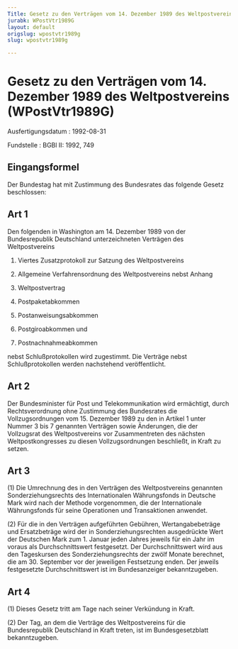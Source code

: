 ```yaml
---
Title: Gesetz zu den Verträgen vom 14. Dezember 1989 des Weltpostvereins
jurabk: WPostVtr1989G
layout: default
origslug: wpostvtr1989g
slug: wpostvtr1989g

---
```


# Gesetz zu den Verträgen vom 14. Dezember 1989 des Weltpostvereins (WPostVtr1989G)

Ausfertigungsdatum
:   1992-08-31

Fundstelle
:   BGBl II: 1992, 749



## Eingangsformel

Der Bundestag hat mit Zustimmung des Bundesrates das folgende Gesetz
beschlossen:


## Art 1

Den folgenden in Washington am 14. Dezember 1989 von der
Bundesrepublik Deutschland unterzeichneten Verträgen des
Weltpostvereins

1.  Viertes Zusatzprotokoll zur Satzung des Weltpostvereins


2.  Allgemeine Verfahrensordnung des Weltpostvereins nebst Anhang


3.  Weltpostvertrag


4.  Postpaketabkommen


5.  Postanweisungsabkommen


6.  Postgiroabkommen und


7.  Postnachnahmeabkommen



nebst Schlußprotokollen wird zugestimmt. Die Verträge nebst
Schlußprotokollen werden nachstehend veröffentlicht.


## Art 2

Der Bundesminister für Post und Telekommunikation wird ermächtigt,
durch Rechtsverordnung ohne Zustimmung des Bundesrates die
Vollzugsordnungen vom 15. Dezember 1989 zu den in Artikel 1 unter
Nummer 3 bis 7 genannten Verträgen sowie Änderungen, die der
Vollzugsrat des Weltpostvereins vor Zusammentreten des nächsten
Weltpostkongresses zu diesen Vollzugsordnungen beschließt, in Kraft zu
setzen.


## Art 3

(1) Die Umrechnung des in den Verträgen des Weltpostvereins genannten
Sonderziehungsrechts des Internationalen Währungsfonds in Deutsche
Mark wird nach der Methode vorgenommen, die der Internationale
Währungsfonds für seine Operationen und Transaktionen anwendet.

(2) Für die in den Verträgen aufgeführten Gebühren, Wertangabebeträge
und Ersatzbeträge wird der in Sonderziehungsrechten ausgedrückte Wert
der Deutschen Mark zum 1. Januar jeden Jahres jeweils für ein Jahr im
voraus als Durchschnittswert festgesetzt. Der Durchschnittswert wird
aus den Tageskursen des Sonderziehungsrechts der zwölf Monate
berechnet, die am 30. September vor der jeweiligen Festsetzung enden.
Der jeweils festgesetzte Durchschnittswert ist im Bundesanzeiger
bekanntzugeben.


## Art 4

(1) Dieses Gesetz tritt am Tage nach seiner Verkündung in Kraft.

(2) Der Tag, an dem die Verträge des Weltpostvereins für die
Bundesrepublik Deutschland in Kraft treten, ist im Bundesgesetzblatt
bekanntzugeben.

